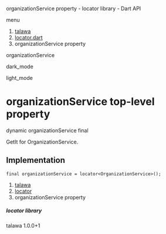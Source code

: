 




organizationService property - locator library - Dart API







menu

1. [talawa](../index.html)
2. [locator.dart](../file-___home_harshil_Desktop_open-source_palisadoes_talawa_lib_locator/)
3. organizationService property

organizationService


dark\_mode

light\_mode




# organizationService top-level property


dynamic
organizationService
final

GetIt for OrganizationService.


## Implementation

```
final organizationService = locator<OrganizationService>();
```

 


1. [talawa](../index.html)
2. [locator](../file-___home_harshil_Desktop_open-source_palisadoes_talawa_lib_locator/)
3. organizationService property

##### locator library





talawa
1.0.0+1






